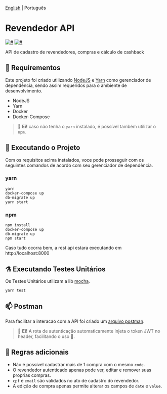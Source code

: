 [English](README.md) | Português

# Revendedor API

[![#](https://img.shields.io/badge/NodeJS-14.17.3-blue.svg)]()
[![#](https://img.shields.io/badge/Express-4.17.1-blueviolet.svg)]()

API de cadastro de revendedores, compras e cálculo de cashback

## 🔌 Requirementos

Este projeto foi criado utilizando [NodeJS](https://nodejs.org/) e [Yarn](https://yarnpkg.com/) como gerenciador de dependência, sendo assim requeridos para o ambiente de desenvolvimento.

- NodeJS
- Yarn
- Docker
- Docker-Compose

> 📢 **Ei!** caso não tenha o `yarn` instalado, é possível também utilizar o ` npm`. 

## 🚀 Executando o Projeto

Com os requisitos acima instalados, voce pode prosseguir com os seguintes comandos de acordo com seu gerenciador de dependência.

### yarn

```shell
yarn
docker-compose up
db-migrate up
yarn start
```

### npm

```shell
npm install
docker-compose up
db-migrate up
npm start
```

Caso tudo ocorra bem, a rest api estara executando em http://localhost:8000

## ⚗️ Executando Testes Unitários

Os Testes Unitários utilizam a lib [mocha](https://mochajs.org/).

```shell
yarn test
```

## 📫 Postman 

Para facilitar a interacao com a API foi criado um [arquivo postman](Reseller_API.postman_collection.json).

> 📢 **Ei!** A rota de autenticação automaticamente injeta o token JWT no header, facilitando o uso 🍻.

## 🛑 Regras adicionais

- Não é possível cadastrar mais de 1 compra com o mesmo `code`.
- O revendedor autenticado apenas pode ver, editar e remover suas proprias compras.
- `cpf` e `email` são validados no ato de cadastro do revendedor.
- A edição de compra apenas permite alterar os campos de `date` e `value`.
